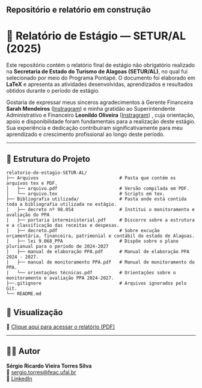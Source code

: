 ## Repositório e relatório em construção


# 📘 Relatório de Estágio — SETUR/AL (2025)

Este repositório contém o relatório final de estágio não obrigatório realizado na **Secretaria de Estado do Turismo de Alagoas (SETUR/AL)**, no qual fui selecionado por meio do Programa Pontapé. O documento foi elaborado em **LaTeX** e apresenta as atividades desenvolvidas, aprendizados e resultados obtidos durante o período de estágio.

Gostaria de expressar meus sinceros agradecimentos à Gerente Financeira **Sarah Mendeiros** ([Instragram](https://www.instagram.com/sarah.medeiros29/?__pwa=1)) e minha gratidão ao Superintendente Administrativo e Financeiro **Leonildo Oliveira**  ([Instragram](https://www.instagram.com/leonildo_oliveira00/?__pwa=1)) , cuja orientação, apoio e disponibilidade foram fundamentais para a realização deste estágio. Sua experiência e dedicação contribuíram significativamente para meu aprendizado e crescimento profissional ao longo deste período.

---

## 📂 Estrutura do Projeto
```
relatorio-de-estagio-SETUR-AL/
├── Arquivos                              # Pasta que contém os arquivos tex e PDF.
│   ├── arquivo.pdf                       # Versão compilada em PDF.
│   └── arquivo.tex                       # Scripts em tex.
├── Bibliografia utilizada/               # Pasta onde está contida toda a bibliografia utilizada no estágio.
|   ├── decreto nº 98.054                 # Institui o monitoramento e avaliação do PPA
|   ├── portaria interministerial.pdf     # Discorre sobre a estrutura e a classificação das receitas e despesas.
|   ├── decreto.pdf                       # Sobre excução orçamentária, financeira, patrimonial e contábil do estado de Alagoas.
|   ├── lei 9.068_PPA                     # Dispõe sobre o plano plurianual para o período de 2024-2027
|   ├── manual de elaboração PPA.pdf      # Manual de elaboração PPA 2024 - 2027.
|   ├── manual de monitoramento PPA.pdf   # Manual de monitoramento do PPA.
|   └── orientações técnicas.pdf          # Orientações sobre o monitoramento e avaliação PPA 2024-2027.
├──.gitignore                             # Arquivos ignorados pelo Git.
└── README.md 
```

## 📘 Visualização

📄 [Clique aqui para acessar o relatório (PDF)](Arquivos/arquivo.pdf)


---
## 🙋‍♂️ Autor

**Sérgio Ricardo Vieira Torres Silva**  
📧 [sergio.torres@feac.ufal.br](mailto:sergio.torres@feac.ufal.br)  
🔗 [LinkedIn](https://linkedin.com/in/sergioricardo-me)  

